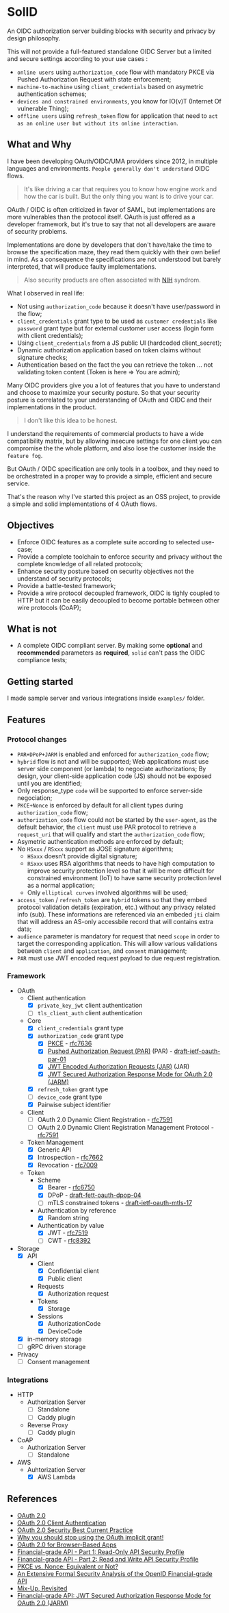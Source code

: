 # SolID

An OIDC authorization server building blocks with security and privacy by design
philosophy.

This will not provide a full-featured standalone OIDC Server but a limited and
secure settings according to your use cases :

* `online users` using `authorization_code` flow with mandatory PKCE via Pushed
  Authorization Request with state enforcement;
* `machine-to-machine` using `client_credentials` based on asymetric
  authentication schemes;
* `devices and constrained environments`, you know for IO(v)T (Internet Of vulnerable Thing);
* `offline users` using `refresh_token` flow for application that need to
  `act as an online user but without its online interaction`.

## What and Why

I have been developing OAuth/OIDC/UMA providers since 2012, in multiple
languages and environments. `People generally don't understand` OIDC flows.

> It's like driving a car that requires you to know how engine work and how
> the car is built. But the only thing you want is to drive your car.

OAuth / OIDC is often criticized in favor of SAML, but implementations are more
vulnerables than the protocol itself. OAuth is just offered as a developer
framework, but it's true to say that not all developers are aware of security
problems.

Implementations are done by developers that don't have/take the time to browse
the specification maze, they read them quickly with their own belief in mind.
As a consequence the specifications are not understood but barely interpreted,
that will produce faulty implementations.

> Also security products are often associated with [NIH](https://en.wikipedia.org/wiki/Not_invented_here) syndrom.

What I observed in real life:

* Not using `authorization_code` because it doesn't have user/password in the
  flow;
* `client_credentials` grant type to be used as `customer credentials` like
  `password` grant type but for external customer user access (login form with
  client credentials);
* Using `client_credentials` from a JS public UI (hardcoded client_secret);
* Dynamic authorization application based on token claims without signature
  checks;
* Authentication based on the fact the you can retrieve the token ... not
  validating token content (Token is here => You are admin);

Many OIDC providers give you a lot of features that you have to understand and
choose to maximize your security posture. So that your security posture is
correlated to your understanding of OAuth and OIDC and their implementations
in the product.

> I don't like this idea to be honest.

I understand the requirements of commercial products to have a wide compatibility
matrix, but by allowing insecure settings for one client you can compromise the
the whole platform, and also lose the customer inside the `feature fog`.

But OAuth / OIDC specification are only tools in a toolbox, and they need to be
orchestrated in a proper way to provide a simple, efficient and secure service.

That's the reason why I've started this project as an OSS project, to provide a
simple and solid implementations of 4 OAuth flows.

## Objectives

* Enforce OIDC features as a complete suite according to selected use-case;
* Provide a complete toolchain to enforce security and privacy without the
  complete knowledge of all related protocols;
* Enhance security posture based on security objectives not the understand of
  security protocols;
* Provide a battle-tested framework;
* Provide a wire protocol decoupled framework, OIDC is tighly coupled to HTTP but
  it can be easily decoupled to become portable between other wire protocols (CoAP);

## What is not

* A complete OIDC compliant server. By making some **optional** and **recommended**
  parameters as **required**, `solid` can't pass the OIDC compliance tests;

## Getting started

I made sample server and various integrations inside `examples/` folder.

## Features

### Protocol changes

* `PAR+DPoP+JARM` is enabled and enforced for `authorization_code` flow;
* `hybrid` flow is not and will be supported; Web applications must use server
  side component (or lambda) to negociate authorizations; By design, your
  client-side application code (JS) should not be exposed until you are identified;
* Only response_type `code` will be supported to enforce server-side negociation;
* `PKCE+Nonce` is enforced by default for all client types during `authorization_code`
  flow;
* `authorization_code` flow could not be started by the `user-agent`, as the
  default behavior, the `client` must use PAR protocol to retrieve a `request_uri`
  that will qualify and start the `authorization_code` flow;
* Asymetric authentication methods are enforced by default;
* No `HSxxx` / `RSxxx` support as JOSE signature algorithms;
  * `HSxxx` doesn't provide digital signature;
  * `RSxxx` uses RSA algorithms that needs to have high computation to improve
    security protection level so that it will be more difficult for constrained
    environment (IoT) to have same security protection level as a normal application;
  * Only `elliptical curves` involved algorithms will be used;
* `access_token` / `refresh_token` are `hybrid` tokens so that they embed protocol
  validation details (expiration, etc.) without any privacy related info (sub).
  These informations are referenced via an embeded `jti` claim that will address
  an AS-only accessbile record that will contains extra data;
* `audience` parameter is mandatory for request that need `scope` in order to
  target the corresponding application. This will allow various validations between
  `client` and `application`, and `consent` management;
* `PAR` must use JWT encoded request payload to due request registration.

### Framework

* OAuth
  * Client authentication
    * [x] `private_key_jwt` client authentication
    * [ ] `tls_client_auth` client authentication
  * Core
    * [x] `client_credentials` grant type
    * [x] `authorization_code` grant type
      * [x] [PKCE](https://oauth.net/2/pkce/) - [rfc7636](https://tools.ietf.org/html/rfc7636)
      * [x] [Pushed Authorization Request (PAR)](https://oauth.net/2/pushed-authorization-requests/) (PAR) - [draft-ietf-oauth-par-01](https://tools.ietf.org/html/draft-ietf-oauth-par-01)
      * [x] [JWT Encoded Authorization Requests (JAR)](https://tools.ietf.org/html/draft-ietf-oauth-jwsreq-20) (JAR)
      * [x] [JWT Secured Authorization Response Mode for OAuth 2.0 (JARM)](https://openid.net/specs/openid-financial-api-jarm-ID1.html)
    * [x] `refresh_token` grant type
    * [ ] `device_code` grant type
    * [x] Pairwise subject identifier
  * Client
    * [ ] OAuth 2.0 Dynamic Client Registration - [rfc7591](https://tools.ietf.org/html/rfc7591)
    * [ ] OAuth 2.0 Dynamic Client Registration Management Protocol - [rfc7591](https://tools.ietf.org/html/rfc7592)
  * Token Management
    * [x] Generic API
    * [x] Introspection - [rfc7662](https://tools.ietf.org/html/rfc7662)
    * [x] Revocation - [rfc7009](tools.ietf.org/html/rfc7009)
  * Token
    * Scheme
      * [x] Bearer - [rfc6750](https://tools.ietf.org/html/rfc6750)
      * [x] DPoP - [draft-fett-oauth-dpop-04](https://tools.ietf.org/html/draft-ietf-oauth-dpop-01)
      * [ ] mTLS constrained tokens - [draft-ietf-oauth-mtls-17](https://tools.ietf.org/id/draft-ietf-oauth-mtls-17.html)
    * Authentication by reference
      * [x] Random string
    * Authentication by value
      * [x] JWT - [rfc7519](https://tools.ietf.org/html/rfc7519)
      * [ ] CWT - [rfc8392](https://tools.ietf.org/html/rfc8392)
* Storage
  * [x] API
    * Client
      * [x] Confidential client
      * [x] Public client
    * Requests
      * [x] Authorization request
    * Tokens
      * [x] Storage
    * Sessions
      * [x] AuthorizationCode
      * [x] DeviceCode
  * [x] in-memory storage
  * [ ] gRPC driven storage
* Privacy
  * [ ] Consent management

### Integrations

* HTTP
  * Authorization Server
    * [ ] Standalone
    * [ ] Caddy plugin
  * Reverse Proxy
    * [ ] Caddy plugin
* CoAP
  * Authorization Server
    * [ ] Standalone
* AWS
  * Auhtorization Server
    * [x] AWS Lambda

## References

* [OAuth 2.0](https://oauth.net/2/)
* [OAuth 2.0 Client Authentication](https://medium.com/@darutk/oauth-2-0-client-authentication-4b5f929305d4)
* [OAuth 2.0 Security Best Current Practice](https://tools.ietf.org/html/draft-ietf-oauth-security-topics-15)
* [Why you should stop using the OAuth implicit grant!](https://medium.com/@torsten_lodderstedt/why-you-should-stop-using-the-oauth-implicit-grant-2436ced1c926)
* [OAuth 2.0 for Browser-Based Apps](https://tools.ietf.org/id/draft-parecki-oauth-browser-based-apps-02.html)
* [Financial-grade API - Part 1: Read-Only API Security Profile](https://openid.net/specs/openid-financial-api-part-1.html)
* [Financial-grade API - Part 2: Read and Write API Security Profile](https://openid.net/specs/openid-financial-api-part-2.html)
* [PKCE vs. Nonce: Equivalent or Not?](https://danielfett.de/2020/05/16/pkce-vs-nonce-equivalent-or-not/)
* [An Extensive Formal Security Analysis of the OpenID Financial-grade API](https://arxiv.org/abs/1901.11520)
* [Mix-Up, Revisited](https://danielfett.de/2020/05/04/mix-up-revisited/)
* [Financial-grade API: JWT Secured Authorization Response Mode for OAuth 2.0 (JARM)](https://openid.net/specs/openid-financial-api-jarm-ID1.html)
